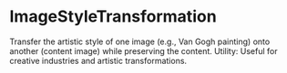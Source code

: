 # ImageStyleTransformation
Transfer the artistic style of one image (e.g., Van Gogh painting) onto another (content image) while preserving the content. Utility: Useful for creative industries and artistic transformations. 
